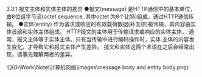 3.3.1
报文主体和实体主体的差异
●报文(message)
是HTTP通信中的基本单位，由8位组字节流(octet sequence,
其中octet 为8个比特)组成，通过HTTP通信传输。
●实体(entity)
作为请求或响应的有效载荷数据(补充项)被传输，其内容由实
体首部和实体主体组成。
HTTP报文的主体用于传输请求或响应的实体主体。
通常，报文主体等于实体主体。只有当传输中进行编码操作时，实体
主体的内容发生变化，才导致它和报文主体产生差异。
报文和实体这两个术语在之后会经常出现，请事先理解两者的差异。



![](G:\Work\Note\计算机网络\images\message body and entity body.png)